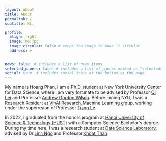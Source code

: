 ```yaml
---
layout: about
title: About
permalink: /
subtitle: Hi,

profile:
  align: right
  image: me.jpg
  image_circular: false # crops the image to make it circular
  address: >


news: false  # includes a list of news items
selected_papers: false # includes a list of papers marked as "selected={true}"
social: true  # includes social icons at the bottom of the page
---
```


My name is Hoang Phan, I am a Ph.D. student at New York University Center for Data Science, where I am very fortunate to be advised by Professor [Qi Lei](https://cecilialeiqi.github.io/) and Professor [Andrew Gordon Wilson](https://cims.nyu.edu/~andrewgw/). Before joining NYU, I was a Research Resident at [VinAI Research](https://www.vinai.io/), Machine Learning group, working under the supervision of Professor [Trung Le](https://research.monash.edu/en/persons/trung-le).

In 2022, I graduated from the honors program at [Hanoi University of Science & Technology (HUST)](https://www.hust.edu.vn/) with a Computer Science Bachelor's degree. During my time here, I was a research student at [Data Science Laboratory](http://ds.soict.hust.edu.vn/), advised by Dr.[Linh Ngo](https://users.soict.hust.edu.vn/linhnv/) and Professor [Khoat Than](https://users.soict.hust.edu.vn/khoattq/).